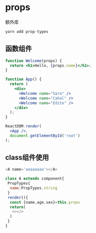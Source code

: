 # props

额外库

```javascript
yarn add prop-types
```

## 函数组件

```jsx
function Welcome(props) {
  return <h1>Hello, {props.name}</h1>;
}

function App() {
  return (
    <div>
      <Welcome name="Sara" />
      <Welcome name="Cahal" />
      <Welcome name="Edite" />
    </div>
  );
}

ReactDOM.render(
  <App />,
  document.getElementById('root')
);
```

## class组件使用

```javascript
<A name='aaaaaaaa'></A>

class A extends component{
 PropTypes{
  name:PropTypes.string
 }
 render(){
  const {name,age,sex}=this.props
  return(
   <></>
  )
 }
}
```

